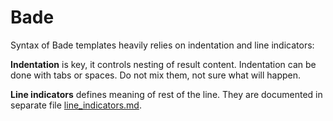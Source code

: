 # Bade

Syntax of Bade templates heavily relies on indentation and line indicators:

**Indentation** is key, it controls nesting of result content. Indentation can be done with tabs or spaces. Do not mix them, not sure what will happen.

**Line indicators** defines meaning of rest of the line. They are documented in separate file [line_indicators.md](./line_indicators.md).
